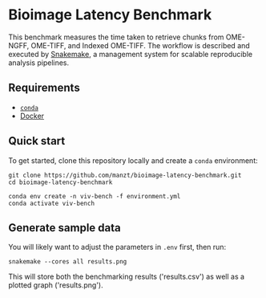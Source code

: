 # Bioimage Latency Benchmark

This benchmark measures the time taken to retrieve chunks
from OME-NGFF, OME-TIFF, and Indexed OME-TIFF. The workflow is
described and executed by [Snakemake](https://snakemake.readthedocs.io/en/stable/),
a management system for scalable reproducible analysis pipelines.

## Requirements

- [`conda`](https://docs.conda.io/en/latest/)
- [Docker](https://www.docker.com/)

## Quick start

To get started, clone this repository locally and create a `conda` environment:

```
git clone https://github.com/manzt/bioimage-latency-benchmark.git
cd bioimage-latency-benchmark

conda env create -n viv-bench -f environment.yml
conda activate viv-bench
```

## Generate sample data

You will likely want to adjust the parameters in `.env` first, then run:

```
snakemake --cores all results.png
```

This will store both the benchmarking results ('results.csv') as well as a 
plotted graph ('results.png').

